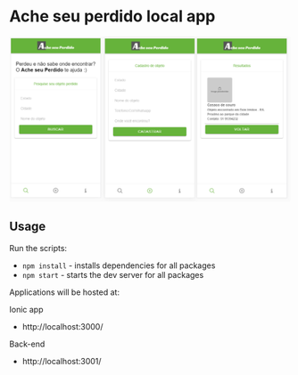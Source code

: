 # Ache seu perdido local app

![Alt text](./ss.png?raw=true "Screenshot")

## Usage

Run the scripts:

- `npm install` - installs dependencies for all packages
- `npm start` - starts the dev server for all packages

Applications will be hosted at:

Ionic app
- http://localhost:3000/

Back-end
- http://localhost:3001/